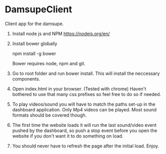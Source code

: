 # DamsupeClient
Client app for the damsupe.

1. Install node js and NPM
    https://nodejs.org/en/

2. Install bower globally 
   
    npm install -g bower

    Bower requires node, npm and git.

3. Go to root folder and run bower install.
   This will install the neccessary components.

4. Open index.html in your browser. (Tested with chrome) Haven't bothered to use that many css prefixes so feel free to do so if needed. 

5. To play videos/sound you will have to match the paths set-up in the dashboard application. Only Mp4 videos can be played. Most sound formats should be covered though.

6. The first time the website loads it will run the last sound/video event pushed by the dashboard, so push a stop event before you open the website if you don't want it to do something on load.

7. You should never have to refresh the page after the initial load. Enjoy.



